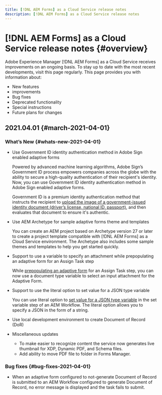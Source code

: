```yaml
---
title: [!DNL AEM Forms] as a Cloud Service release notes
description: [!DNL AEM Forms] as a Cloud Service release notes
---
```


# [!DNL AEM Forms] as a Cloud Service release notes {#overview}

Adobe Experience Manager [!DNL AEM Forms] as a Cloud Service receives improvements on an ongoing basis. To stay up to date with the most recent developments, visit this page regularly. This page provides you with information about:

* New features
* improvements
* Bug fixes
* Deprecated functionality
* Special instructions
* Future plans for changes

## 2021.04.01 {#march-2021-04-01}

### What’s New {#whats-new-2021-04-01}

* Use Government ID identity authentication method in Adobe Sign enabled adaptive forms

  Powered by advanced machine learning algorithms, Adobe Sign’s Government ID process empowers companies across the globe with the ability to secure a high-quality authentication of their recipient's identity. Now, you can use Government ID identity authentication method in Adobe Sign enabled adaptive forms.

  Government ID is a premium identity authentication method that instructs the recipient to [upload the image of a government-issued identity document (driver’s license, national ID, passport)](https://helpx.adobe.com/in/sign/using/adobesign-authentication-government-id.html), and then evaluates that document to ensure it's authentic.

* Use AEM Archetype for sample adaptive forms theme and templates
  
  You can create an AEM project based on Archetype version 27 or later to create a project template compatible with [!DNL AEM Forms] as a Cloud Service environment. The Archetype also includes some sample themes and templates to help you get started quickly.

* Support to use a variable to specify an attachment while prepopulating an adaptive form for an Assign Task step

  While [prepopulating an adaptive form](aem-forms-workflow-step-reference.md) for an Assign Task step, you can now use a document type variable to select an input attachment for the Adaptive Form.

* Support to use the literal option to set value for a JSON type variable

  You can use literal option to [set value for a JSON type variable](variable-in-aem-workflows.md) in the set variable step of an AEM Workflow. The literal option allows you to specify a JSON in the form of a string.

* Use local development environment to create Document of Record (DoR)

* Miscellaneous updates

  * To make easier to recognize content the service now generates live thumbnail for XDP, Dynamic PDF, and Schema files.
  * Add ability to move PDF file to folder in Forms Manager.

### Bug fixes {#bug-fixes-2021-04-01}

* When an adaptive form configured to not-generate Document of Record is submitted to an AEM Workflow configured to generate Document of Record, no error message is displayed and the task fails to submit.  
